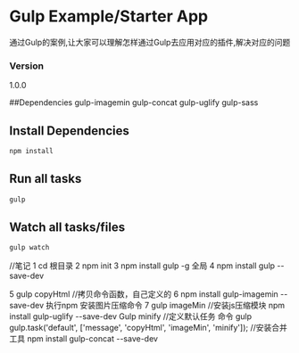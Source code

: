 # Gulp Example/Starter App

通过Gulp的案例,让大家可以理解怎样通过Gulp去应用对应的插件,解决对应的问题

### Version
1.0.0

##Dependencies
gulp-imagemin
gulp-concat
gulp-uglify
gulp-sass

## Install Dependencies
```bash
npm install
```

## Run all tasks
```bash
gulp
```

## Watch all tasks/files
```bash
gulp watch
```


//笔记
1 cd 根目录 2 npm init 3 npm install gulp -g 全局 4 npm install gulp --save-dev

5 gulp copyHtml //拷贝命令函数，自己定义的
6 npm install gulp-imagemin --save-dev  执行npm 安装图片压缩命令
7 gulp imageMin
//安装js压缩模块
npm install gulp-uglify --save-dev
Gulp minify
//定义默认任务 命令 gulp
gulp.task('default', ['message', 'copyHtml', 'imageMin', 'minify']);
//安装合并工具
npm install gulp-concat --save-dev

